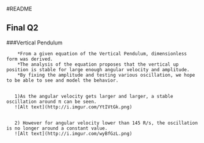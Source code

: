 #README
## Final Q2

###Vertical Pendulum

        *From a given equation of the Vertical Pendulum, dimensionless form was derived.
        *The analysis of the equation proposes that the vertical up position is stable for large enough angular velocity and amplitude.
        *By fixing the amplitude and testing various oscillation, we hope to be able to see and model the behavior. 
        
        
       1)As the angular velocity gets larger and larger, a stable oscillation around π can be seen.
       ![Alt text](http://i.imgur.com/YtIVtGk.png)
            
       
       2) However for angular velocity lower than 145 R/s, the oscillation is no longer around a constant value.
       ![Alt text](http://i.imgur.com/wyBfGzL.png)



